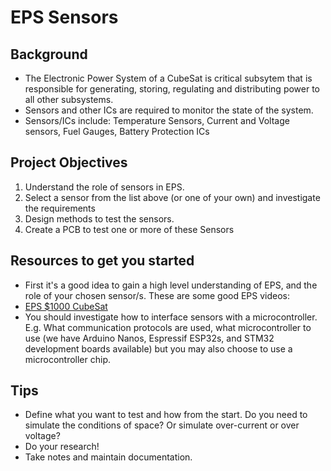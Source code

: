 # EPS Sensors

## Background
- The Electronic Power System of a CubeSat is critical subsytem that is responsible for generating, storing, regulating and
distributing power to all other subsystems.
- Sensors and other ICs are required to monitor the state of the system.
- Sensors/ICs include: Temperature Sensors, Current and Voltage sensors, Fuel Gauges, Battery Protection ICs

## Project Objectives
1. Understand the role of sensors in EPS.
2. Select a sensor from the list above (or one of your own) and investigate the requirements
3. Design methods to test the sensors.
4. Create a PCB to test one or more of these Sensors

## Resources to get you started
- First it's a good idea to gain a high level understanding of EPS, and the role of your chosen sensor/s.
These are some good EPS videos:
- [EPS $1000 CubeSat](https://www.youtube.com/watch?v=G9YJTCb8phU&list=PLW7PVoULStKCJPlciXTRpPKIm9vugan-e&index=7)
- You should investigate how to interface sensors with a microcontroller. E.g. What communication protocols are used,
  what microcontroller to use (we have Arduino Nanos, Espressif ESP32s, and STM32 development boards available)
  but you may also choose to use a microcontroller chip.

## Tips
- Define what you want to test and how from the start. Do you need to simulate the conditions of space? Or simulate over-current
  or over voltage?
- Do your research!
- Take notes and maintain documentation.
